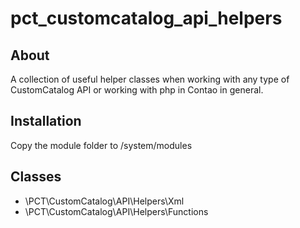 pct_customcatalog_api_helpers
================

About
-----
A collection of useful helper classes when working with any type of CustomCatalog API or working with php in Contao in general.

Installation
------------
Copy the module folder to /system/modules

Classes
------------
- \PCT\CustomCatalog\API\Helpers\Xml
- \PCT\CustomCatalog\API\Helpers\Functions